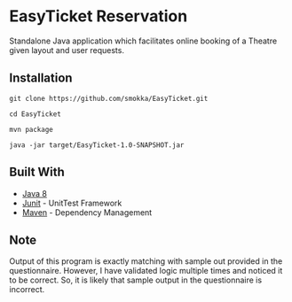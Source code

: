 # EasyTicket Reservation

Standalone Java application which facilitates online booking of a Theatre given layout and user requests.

## Installation

```
git clone https://github.com/smokka/EasyTicket.git
```

```
cd EasyTicket
```

```
mvn package
```

```
java -jar target/EasyTicket-1.0-SNAPSHOT.jar
```

## Built With

* [Java 8](http://www.oracle.com/technetwork/java/)
* [Junit](https://junit.org/) - UnitTest Framework
* [Maven](https://maven.apache.org/) - Dependency Management

## Note

Output of this program is exactly matching with sample out provided in the questionnaire. However, I have validated logic multiple times and noticed it to be correct. So, it is likely that sample output in the questionnaire is incorrect. 